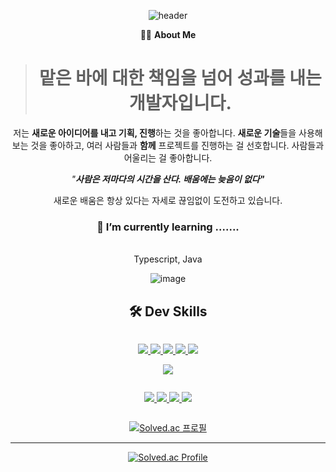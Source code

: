 <div align="center">
  
![header](https://capsule-render.vercel.app/api?type=waving&color=0:5468FF,100:a82da8&height=200&section=header&text=Elena%20is&fontSize=70&fontColor=FFFFFF&fontAlignY=40)



👩🏻 **About Me**

> # **맡은 바에 대한 책임을 넘어 성과**를 내는 개발자입니다.
저는 **새로운 아이디어를 내고 기획, 진행**하는 것을 좋아합니다. 
**새로운 기술**들을 사용해 보는 것을 좋아하고, 
여러 사람들과 **함께** 프로젝트를 진행하는 걸 선호합니다.
사람들과 어울리는 걸 좋아합니다.
 
*"**사람은 저마다의 시간을 산다. 배움에는 늦음이 없다"*** 

새로운 배움은 항상 있다는 자세로 끊임없이 도전하고 있습니다.


### 🌱 I’m currently learning .......
<br>
<!-- <img src="https://img.shields.io/badge/HTML5-E34F26?style=flat-square&logo=HTML5&logoColor=white"/></a>
<img src="https://img.shields.io/badge/CSS3-1572B6?style=flat-square&logo=CSS3&logoColor=white"/></a>
<img src="https://img.shields.io/badge/Python-7b00ff?style=flat-square&logo=Python&logoColor=white"/></a>
<img src="https://img.shields.io/badge/bootstrap-ed63ff?style=flat-square&logo=bootstrap&logoColor=white"/></a> -->
Typescript, Java

![image](https://user-images.githubusercontent.com/87461688/174726166-87b4643a-4799-4ba9-a17b-d83aa6fc7f90.png)


## 🛠 Dev Skills

<div style="display:flex; justify-content: center;">
<p align="center">
  <a href="https://ko.reactjs.org/">
    <img src="https://img.shields.io/badge/React-17.0.2-blue?style=plastic&logo=react">
  </a>
  <a href="https://ko.reactjs.org/">
    <img src="https://img.shields.io/badge/javascript-6.0.0-yellow?style=plastic&logo=javascript">
  </a>
  <a href="https://ko.redux.js.org/">
    <img src="https://img.shields.io/badge/Redux-7.2.6-blue?style=plastic&logo=redux">
  </a>
  <a href="https://ko.redux.js.org/">
    <img src="https://img.shields.io/badge/axios-0.25.0-red?style=plastic&logo=axios">
  </a>
  <a href="https://ko.redux.js.org/">
    <img src="https://img.shields.io/badge/tensorflow-3.13.0-blue?style=plastic&logo=tensorflow">
  </a>
 </p>
<!--  <p align="center">
  <a href="https://www.java.com/ko/">
    <img src="https://img.shields.io/badge/JAVA-11-blue?style=plastic&logo=java">
  </a>
  <a href="https://spring.io/">
    <img src="https://img.shields.io/badge/spring_boot-2.3.2.RELEASE-brightgreen?style=plastic&logo=Spring">
  </a>
  <a href="https://spring.io/projects/spring-security">
    <img src="https://img.shields.io/badge/Spring_Security-5.4.6-brightgreen?style=plastic&logo=Spring">
  </a>
  <a href="https://spring.io/projects/spring-data-jpa">
    <img src="https://img.shields.io/badge/Spring%20Data%20JPA-4.3.1-brightgreen?style=plastic&logo=Spring">
  </a>
  <a href="https://projectlombok.org/">
    <img src="https://img.shields.io/badge/Lombok-1.18.12-red?style=plastic&logo=ProjectLombok">
  </a>
  <a href="https://mariadb.org/">
    <img src="https://img.shields.io/badge/mariaDB-10.6.5-brown?style=plastic&logo=mariaDB">
  </a>
</p>
<p align="center">
  <a href="https://kotlinlang.org/">
    <img src="https://img.shields.io/badge/Kotlin-1.5.20-purple?style=plastic&logo=Kotlin">
  </a> 
  <a href="https://developer.android.com/?hl=ko">
    <img src="https://img.shields.io/badge/Android_Studio-Arctic_Fox-green?style=plastic&logo=AndroidStudio">
  </a>
</p>
<p align="center">
  <a href="https://docs.aws.amazon.com/s3/index.html?nc2=h_ql_doc_ec2">
    <img src="https://img.shields.io/badge/AWS-S3-orange?style=plastic&logo=amazon">
  <a href="https://docs.aws.amazon.com/ec2/index.html?nc2=h_ql_doc_ec2">
    <img src="https://img.shields.io/badge/AWS-EC2-orange?style=plastic&logo=amazon">
  </a> 
  <a href="https://www.docker.com/get-started">
    <img src="https://img.shields.io/badge/docker-19.03.8-blue?color=blue&style=plastic&logo=docker">
  </a>
  <a href="https://www.jenkins.io/">
    <img src="https://img.shields.io/badge/Jenkins-2.263.4-%236DB33F?color=red&style=plastic&logo=Jenkins">
  </a>
</p> -->

</div>




<!-- 
<p  align="left">

<img src="https://img.shields.io/badge/fastAPI-0.75.1-green?style=plastic&logo=fastAPI"> -->

<img src="https://img.shields.io/badge/pytorch-1.7.1-red?style=plastic&logo=pytorch">

<!-- <img src="https://img.shields.io/badge/torchaudio-0.7.2-red?style=plastic&logo=torchaudio">

<img src="https://img.shields.io/badge/cuda-10.2-green?style=plastic&logo=cuda">
</p> -->

</p>
<!-- 
<p  align="left">

<a  href="https://docs.aws.amazon.com/ec2/index.html?nc2=h_ql_doc_ec2">

<img src="https://img.shields.io/badge/AWS-EC2-orange?style=plastic&logo=amazon">

</a>

<a  href="https://www.docker.com/get-started">

<img src="https://img.shields.io/badge/docker-19.03.8-blue?color=blue&style=plastic&logo=docker">

</a>

<a  href="https://www.jenkins.io/">

<img src="https://img.shields.io/badge/Jenkins-2.263.4-%236DB33F?color=red&style=plastic&logo=Jenkins">

</a>

</p>

<p  align="left">

<a  href="https://www.atlassian.com/ko/software/jira/">

<img src="https://img.shields.io/badge/JIRA-Atlassian-blue?style=plastic&logo=jira">

</a>

<a  href="https://www.notion.so/9afd18e7efe54feba56f48c35a99270b">

<img src="https://img.shields.io/badge/Notion-2020.12-lightgrey?style=plastic&logo=notion">

</a>

</p>

</div> -->


<div style="display:flex; justify-content: center;">
<p align="center">
    <a href="https://ko.reactjs.org/">
    <img src="https://img.shields.io/badge/-C%23-hotpink?logo=Csharp&style=plastic">
    <a href="https://ko.reactjs.org/">
    <img src="https://img.shields.io/badge/Unity-2020.3.33f1-57b9d3.svg?style=plastic&logo=unity">
  
  <a href="https://www.atlassian.com/ko/software/jira/">
    <img src="https://img.shields.io/badge/JIRA-Atlassian-purple?style=plastic&logo=jira">
  </a>
  
  <a href="https://www.notion.so/9afd18e7efe54feba56f48c35a99270b">
    <img src="https://img.shields.io/badge/Notion-2020.12-royalblue?style=plastic&logo=notion">
  </a>
</p>
</div>

[![Solved.ac 프로필](http://mazassumnida.wtf/api/mini/generate_badge?boj=yjks0201)](https://solved.ac/yjks0201)
<br>
<hr>

[![Solved.ac Profile](http://mazassumnida.wtf/api/v2/generate_badge?boj=yjks0201)](https://solved.ac/yjks0201/)
<!--
<hr>

![elena's GitHub stats](https://github-readme-stats.vercel.app/api?username=elenaisnanocat&show_icons=true&theme=tokyonight)


**elenaisnanocat/elenaisnanocat** is a ✨ _special_ ✨ repository because its `README.md` (this file) appears on your GitHub profile.

Here are some ideas to get you started:

- 🔭 I’m currently working on ...
- 🌱 I’m currently learning ...
- 👯 I’m looking to collaborate on ...
- 🤔 I’m looking for help with ...
- 💬 Ask me about ...
- 📫 How to reach me: ...
- 😄 Pronouns: ...
- ⚡ Fun fact: ...
-->

</div>
